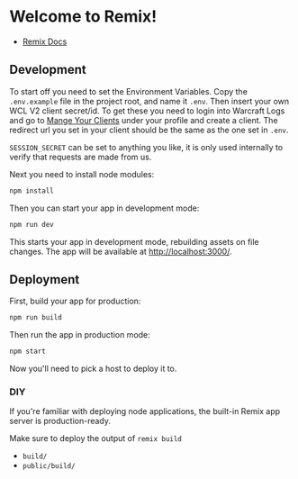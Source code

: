 # Welcome to Remix!

- [Remix Docs](https://reminpx.run/docs)

## Development

To start off you need to set the Environment Variables. Copy the `.env.example` file in the project root, and name it `.env`. Then insert your own WCL V2 client secret/id. To get these you need to login into Warcraft Logs and go to [Mange Your Clients](https://www.warcraftlogs.com/api/clients/) under your profile and create a client. The redirect url you set in your client should be the same as the one set in `.env`.

`SESSION_SECRET` can be set to anything you like, it is only used internally to verify that requests are made from us.

Next you need to install node modules:

```sh
npm install
```

Then you can start your app in development mode:

```sh
npm run dev
```

This starts your app in development mode, rebuilding assets on file changes. The app will be available at [http://localhost:3000/](http://localhost:3000/).

## Deployment

First, build your app for production:

```sh
npm run build
```

Then run the app in production mode:

```sh
npm start
```

Now you'll need to pick a host to deploy it to.

### DIY

If you're familiar with deploying node applications, the built-in Remix app server is production-ready.

Make sure to deploy the output of `remix build`

- `build/`
- `public/build/`
